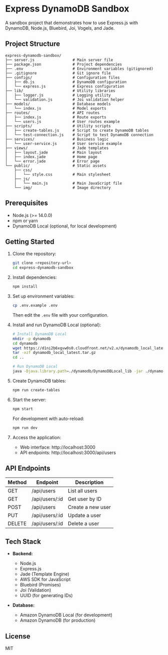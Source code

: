 # Express DynamoDB Sandbox

A sandbox project that demonstrates how to use Express.js with DynamoDB, Node.js, Bluebird, Joi, Vogels, and Jade.

## Project Structure

```
express-dynamodb-sandbox/
├── server.js                 # Main server file
├── package.json              # Project dependencies
├── .env                      # Environment variables (gitignored)
├── .gitignore                # Git ignore file
├── configs/                  # Configuration files
│   ├── db.js                 # DynamoDB configuration
│   └── express.js            # Express configuration
├── lib/                      # Utility libraries
│   ├── logger.js             # Logging utility
│   └── validation.js         # Joi validation helper
├── models/                   # Database models
│   └── index.js              # Model exports
├── routes/                   # API routes
│   ├── index.js              # Route exports
│   └── users.js              # User routes example
├── scripts/                  # Utility scripts
│   ├── create-tables.js      # Script to create DynamoDB tables
│   └── test-connection.js    # Script to test DynamoDB connection
├── services/                 # Business logic
│   └── user-service.js       # User service example
├── views/                    # Jade templates
│   ├── layout.jade           # Main layout
│   ├── index.jade            # Home page
│   └── error.jade            # Error page
└── public/                   # Static assets
    ├── css/
    │   └── style.css         # Main stylesheet
    ├── js/
    │   └── main.js           # Main JavaScript file
    └── img/                  # Image directory
```

## Prerequisites

- Node.js (>= 14.0.0)
- npm or yarn
- DynamoDB Local (optional, for local development)

## Getting Started

1. Clone the repository:
   ```bash
   git clone <repository-url>
   cd express-dynamodb-sandbox
   ```

2. Install dependencies:
   ```bash
   npm install
   ```

3. Set up environment variables:
   ```bash
   cp .env.example .env
   ```
   Then edit the `.env` file with your configuration.

4. Install and run DynamoDB Local (optional):
   ```bash
   # Install DynamoDB Local
   mkdir -p dynamodb
   cd dynamodb
   wget https://d1ni2b6xgvw0s0.cloudfront.net/v2.x/dynamodb_local_latest.tar.gz
   tar -xzf dynamodb_local_latest.tar.gz
   cd ..
   
   # Run DynamoDB Local
   java -Djava.library.path=./dynamodb/DynamoDBLocal_lib -jar ./dynamodb/DynamoDBLocal.jar -sharedDb
   ```

5. Create DynamoDB tables:
   ```bash
   npm run create-tables
   ```

6. Start the server:
   ```bash
   npm start
   ```

   For development with auto-reload:
   ```bash
   npm run dev
   ```

7. Access the application:
    - Web interface: http://localhost:3000
    - API endpoints: http://localhost:3000/api/users

## API Endpoints

| Method | Endpoint | Description |
|--------|----------|-------------|
| GET | /api/users | List all users |
| GET | /api/users/:id | Get user by ID |
| POST | /api/users | Create a new user |
| PUT | /api/users/:id | Update a user |
| DELETE | /api/users/:id | Delete a user |

## Tech Stack

- **Backend:**
    - Node.js
    - Express.js
    - Jade (Template Engine)
    - AWS SDK for JavaScript
    - Bluebird (Promises)
    - Joi (Validation)
    - UUID (for generating IDs)

- **Database:**
    - Amazon DynamoDB Local (for development)
    - Amazon DynamoDB (for production)

## License

MIT